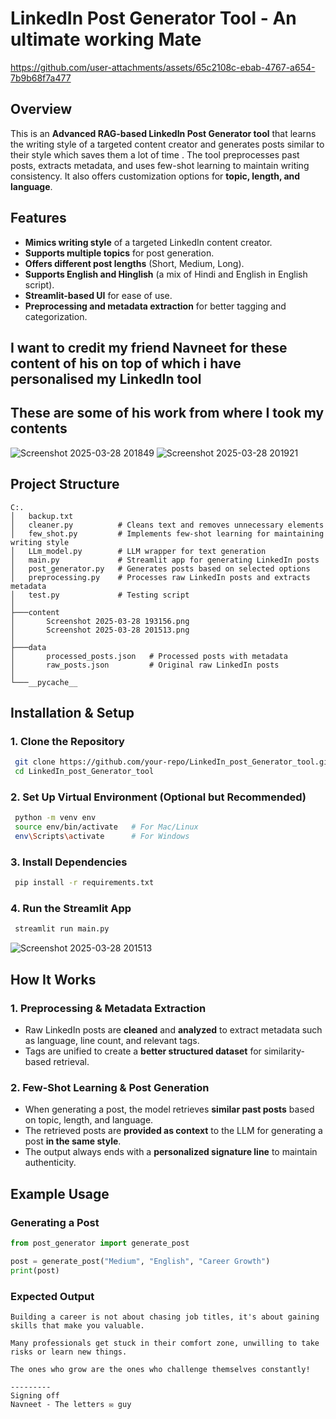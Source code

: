 # LinkedIn Post Generator Tool - An ultimate working Mate


https://github.com/user-attachments/assets/65c2108c-ebab-4767-a654-7b9b68f7a477


## Overview
This is an **Advanced RAG-based LinkedIn Post Generator tool** that learns the writing style of a targeted content creator and generates posts similar to their style which saves them a lot of time . The tool preprocesses past posts, extracts metadata, and uses few-shot learning to maintain writing consistency. It also offers customization options for **topic, length, and language**.

## Features
- **Mimics writing style** of a targeted LinkedIn content creator.
- **Supports multiple topics** for post generation.
- **Offers different post lengths** (Short, Medium, Long).
- **Supports English and Hinglish** (a mix of Hindi and English in English script).
- **Streamlit-based UI** for ease of use.
- **Preprocessing and metadata extraction** for better tagging and categorization.

## I want to credit my friend Navneet for these content of his on top of which i have personalised my LinkedIn tool 
## These are some of his work from where I took my contents
![Screenshot 2025-03-28 201849](https://github.com/user-attachments/assets/e47b60e6-8719-46fb-a639-61afe243b4b2)
![Screenshot 2025-03-28 201921](https://github.com/user-attachments/assets/07f0e38e-efe3-4442-bc5c-d6e336094890)


## Project Structure
```
C:.
│   backup.txt
│   cleaner.py          # Cleans text and removes unnecessary elements
│   few_shot.py         # Implements few-shot learning for maintaining writing style
│   LLm_model.py        # LLM wrapper for text generation
│   main.py             # Streamlit app for generating LinkedIn posts
│   post_generator.py   # Generates posts based on selected options
│   preprocessing.py    # Processes raw LinkedIn posts and extracts metadata
│   test.py             # Testing script
│
├───content
│       Screenshot 2025-03-28 193156.png
│       Screenshot 2025-03-28 201513.png
│
├───data
│       processed_posts.json   # Processed posts with metadata
│       raw_posts.json         # Original raw LinkedIn posts
│
└───__pycache__
```

## Installation & Setup
### 1. Clone the Repository
```sh
 git clone https://github.com/your-repo/LinkedIn_post_Generator_tool.git
 cd LinkedIn_post_Generator_tool
```

### 2. Set Up Virtual Environment (Optional but Recommended)
```sh
 python -m venv env
 source env/bin/activate   # For Mac/Linux
 env\Scripts\activate      # For Windows
```

### 3. Install Dependencies
```sh
 pip install -r requirements.txt
```

### 4. Run the Streamlit App
```sh
 streamlit run main.py
```
![Screenshot 2025-03-28 201513](https://github.com/user-attachments/assets/739f202b-99a5-411e-8bff-ba83da23f8f3)


## How It Works
### 1. **Preprocessing & Metadata Extraction**
- Raw LinkedIn posts are **cleaned** and **analyzed** to extract metadata such as language, line count, and relevant tags.
- Tags are unified to create a **better structured dataset** for similarity-based retrieval.

### 2. **Few-Shot Learning & Post Generation**
- When generating a post, the model retrieves **similar past posts** based on topic, length, and language.
- The retrieved posts are **provided as context** to the LLM for generating a post **in the same style**.
- The output always ends with a **personalized signature line** to maintain authenticity.

## Example Usage
### Generating a Post
```python
from post_generator import generate_post

post = generate_post("Medium", "English", "Career Growth")
print(post)
```

### Expected Output
```
Building a career is not about chasing job titles, it's about gaining skills that make you valuable.

Many professionals get stuck in their comfort zone, unwilling to take risks or learn new things.

The ones who grow are the ones who challenge themselves constantly!

---------
Signing off
Navneet - The letters ✉️ guy
```
